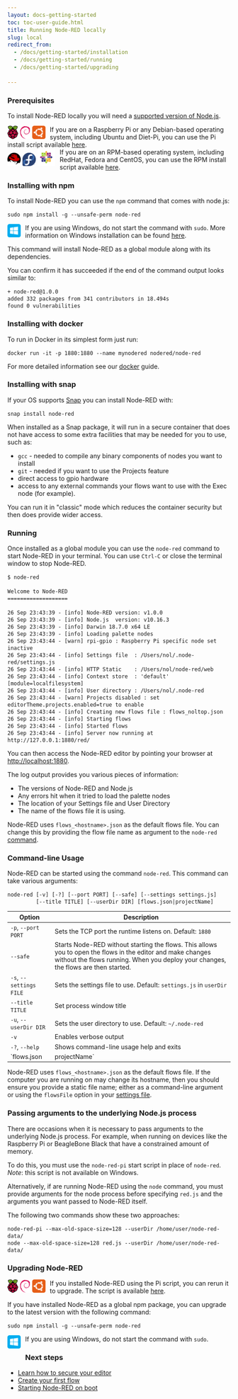 ```yaml
---
layout: docs-getting-started
toc: toc-user-guide.html
title: Running Node-RED locally
slug: local
redirect_from:
  - /docs/getting-started/installation
  - /docs/getting-started/running
  - /docs/getting-started/upgrading

---
```


### Prerequisites

To install Node-RED locally you will need a [supported version of Node.js](/docs/faq/node-versions).

<div class="doc-callout">
<div style="float: left; margin-right: 10px;"><img src="/images/logos/raspberrypi.svg" height="30">
<img src="/images/logos/debian.svg" height="30">
<img src="/images/logos/ubuntu.svg" height="30">
</div>
If you are on a Raspberry Pi or any Debian-based operating system, including
Ubuntu and Diet-Pi, you can use the Pi install script available <a href="raspberrypi">here</a>.
</div>

<div class="doc-callout">
<div style="float: left; margin-right: 10px;"><img src="/images/logos/redhat.svg" height="30">
<img src="/images/logos/fedora.svg" height="30">
<img src="/images/logos/centos.svg" height="40">
</div>
If you are on an RPM-based operating system, including
RedHat, Fedora and CentOS, you can use the RPM install script available <a href="https://github.com/node-red/linux-installers">here</a>.
</div>

### Installing with npm

To install Node-RED you can use the `npm` command that comes with node.js:

```
sudo npm install -g --unsafe-perm node-red
```

<div class="doc-callout">
<div style="float: left; margin-right: 10px; margin-bottom: 10px;">
<img src="/images/logos/windows.svg" height="30">
</div>
If you are using Windows, do not start the command with <code>sudo</code>.
More information on Windows installation can be found <a href="/docs/getting-started/windows">here</a>.
</div>

This command will install Node-RED as a global module along with its dependencies.

You can confirm it has succeeded if the end of the command output looks similar to:

```
+ node-red@1.0.0
added 332 packages from 341 contributors in 18.494s
found 0 vulnerabilities
```

### Installing with docker

To run in Docker in its simplest form just run:
```
docker run -it -p 1880:1880 --name mynodered nodered/node-red
```
For more detailed information see our [docker](/docs/getting-started/docker) guide.

### Installing with snap

If your OS supports [Snap](https://snapcraft.io/docs/core/install) you can install
Node-RED with:

```
snap install node-red
```

When installed as a Snap package, it will run in a secure container that does
not have access to some extra facilities that may be needed for you to use, such as:

 - `gcc` - needed to compile any binary components of nodes you want to install
 - `git` - needed if you want to use the Projects feature
 - direct access to gpio hardware
 - access to any external commands your flows want to use with the Exec node (for example).

You can run it in "classic" mode which reduces the container security but then
does provide wider access.


### Running

Once installed as a global module you can use the `node-red` command to start
Node-RED in your terminal. You can use `Ctrl-C` or close the terminal window
to stop Node-RED.

```
$ node-red

Welcome to Node-RED
===================

26 Sep 23:43:39 - [info] Node-RED version: v1.0.0
26 Sep 23:43:39 - [info] Node.js  version: v10.16.3
26 Sep 23:43:39 - [info] Darwin 18.7.0 x64 LE
26 Sep 23:43:39 - [info] Loading palette nodes
26 Sep 23:43:44 - [warn] rpi-gpio : Raspberry Pi specific node set inactive
26 Sep 23:43:44 - [info] Settings file  : /Users/nol/.node-red/settings.js
26 Sep 23:43:44 - [info] HTTP Static    : /Users/nol/node-red/web
26 Sep 23:43:44 - [info] Context store  : 'default' [module=localfilesystem]
26 Sep 23:43:44 - [info] User directory : /Users/nol/.node-red
26 Sep 23:43:44 - [warn] Projects disabled : set editorTheme.projects.enabled=true to enable
26 Sep 23:43:44 - [info] Creating new flows file : flows_noltop.json
26 Sep 23:43:44 - [info] Starting flows
26 Sep 23:43:44 - [info] Started flows
26 Sep 23:43:44 - [info] Server now running at http://127.0.0.1:1880/red/
```

You can then access the Node-RED editor by pointing your browser at <http://localhost:1880>.

The log output provides you various pieces of information:

 - The versions of Node-RED and Node.js
 - Any errors hit when it tried to load the palette nodes
 - The location of your Settings file and User Directory
 - The name of the flows file it is using.

Node-RED uses `flows_<hostname>.json` as the default flows file. You can change
this by providing the flow file name as argument to the `node-red` [command](/docs/getting-started/local#command-line-usage).

### Command-line Usage

Node-RED can be started using the command `node-red`. This command can take
various arguments:

```
node-red [-v] [-?] [--port PORT] [--safe] [--settings settings.js]
         [--title TITLE] [--userDir DIR] [flows.json|projectName]
```


Option                  | Description     |
------------------------|-----------------|
`-p`, `--port PORT`     | Sets the TCP port the runtime listens on. Default: `1880` |
`--safe`                | Starts Node-RED without starting the flows. This allows you to open the flows in the editor and make changes without the flows running. When you deploy your changes, the flows are then started. |
`-s`, `--settings FILE` | Sets the settings file to use. Default: `settings.js` in `userDir` |
`--title TITLE`         | Set process window title |
`-u`, `--userDir DIR`   | Sets the user directory to use. Default: `~/.node-red` |
`-v`                    | Enables verbose output |
`-?`, `--help`          | Shows command-line usage help and exits |
`flows.json|projectName`| If the Projects feature is not enabled, this sets the flow file you want to work with. If the Projects feature is enabled, this identifies which project should be started. |


Node-RED uses `flows_<hostname>.json` as the default flows file. If the computer
you are running on may change its hostname, then you should ensure you provide a
static file name; either as a command-line argument or using the `flowsFile` option
in your [settings file](/docs/user-guide/runtime/settings-file).

### Passing arguments to the underlying Node.js process

There are occasions when it is necessary to pass arguments to the underlying
Node.js process. For example, when running on devices like the Raspberry Pi or
BeagleBone Black that have a constrained amount of memory.

To do this, you must use the `node-red-pi` start script in place of `node-red`.
_Note_: this script is not available on Windows.

Alternatively, if are running Node-RED using the `node` command, you must provide
arguments for the node process before specifying `red.js` and the arguments you
want passed to Node-RED itself.

The following two commands show these two approaches:

    node-red-pi --max-old-space-size=128 --userDir /home/user/node-red-data/
    node --max-old-space-size=128 red.js --userDir /home/user/node-red-data/

### Upgrading Node-RED

<div class="doc-callout">
<div style="float: left; margin-right: 10px;"><img src="/images/logos/raspberrypi.svg" height="30">
<img src="/images/logos/debian.svg" height="30">
<img src="/images/logos/ubuntu.svg" height="30">
</div>
If you installed Node-RED using the Pi script, you can rerun it to upgrade. The
script is available <a href="/docs/hardware/raspberrypi">here</a>.</div>

If you have installed Node-RED as a global npm package, you can upgrade to the
latest version with the following command:

```
sudo npm install -g --unsafe-perm node-red
```

<div class="doc-callout">
<div style="float: left; margin-right: 10px; margin-bottom: 10px;">
<img src="/images/logos/windows.svg" height="30">
</div>
If you are using Windows, do not start the command with <code>sudo</code>.
</div>




### Next steps

 - [Learn how to secure your editor](/docs/user-guide/runtime/securing-node-red)
 - [Create your first flow](/docs/tutorials/first-flow)
 - [Starting Node-RED on boot](/docs/faq/starting-node-red-on-boot)
